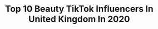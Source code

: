 ---
title: Top 10 Beauty TikTok Influencers In United Kingdom In 2020
description: >-
  Find top beauty TikTok influencers in United Kingdom in 2020. Most popular hashtags: #cookietime #giveaway #albumcover #highlighter.
platform: TikTok
profiles:
  - username: "jakejamiebeauty"
    fullname: >-
      Jake-Jamie 
    location: "United Kingdom"
    followers: 71497
    engagement: 2393
    commentsToLikes: 0.041811
    id: ck8addqh75f1v0j78kzwbn9lf
    verified: true
    hashtags: "#trolls, #speakyourmind, #hudabeauty, #26jumps"
  - username: "sukhikoonerjatti"
    fullname: >-
      Sukhi Kaur Kooner
    location: "United Kingdom"
    followers: 27428
    engagement: 2261
    commentsToLikes: 0.080949
    id: cka0zbd5ees2y0i784kx6qxhn
    verified: false
    hashtags: "#jassigill, #kaurb, #punjabiword, #houseoftiktok"
  - username: "lookfantasticuk"
    fullname: >-
      lookfantastic
    location: "United Kingdom"
    followers: 6415
    engagement: 2301
    commentsToLikes: 0.149707
    id: ck8kkzqzc1o670j78oy6s0kmj
    verified: true
    hashtags: "#illamasqua, #beautybox, #fluttereye, #teambeauty"
  - username: "unicorncosmetics"
    fullname: >-
      UC
    location: "United Kingdom"
    followers: 3923
    engagement: 2190
    commentsToLikes: 0.041078
    id: ck8fbxbat5b4o0j78fjhkohvb
    verified: false
    hashtags: "#challeneg, #london, #dreamboys, #winner"
  - username: "minie_eli"
    fullname: >-
      minie_eli
    location: "United Kingdom"
    followers: 18688
    engagement: 1257
    commentsToLikes: 0.114119
    id: ckai6c4y4vj0y0i78ashytdel
    verified: false
    hashtags: "#tiktokukfashion, #mumsoftiktok, #famchallenge, #supportsinglemums"
  - username: "skincare.r"
    fullname: >-
      SKIN CARE REVIEWS
    location: "United Kingdom"
    followers: 14675
    engagement: 2057
    commentsToLikes: 0.021873
    id: ck9env5qel1gb0j78wtxkmff9
    verified: false
    hashtags: "#ultabeauty, #tiktokpoll, #coronavirus, #panic"
  - username: "indigo.rosee"
    fullname: >-
      Indigo Rosee 💜
    location: "United Kingdom"
    followers: 2628
    engagement: 1619
    commentsToLikes: 0.081017
    id: cka6c07a42cf90i7861tzra9c
    verified: false
    hashtags: "#indiebrands, #onlinebusiness, #sunflower, #office"
  - username: "shali_mirza"
    fullname: >-
      🌟🌟🌟Shaliiii🌟🌟🌟
    location: "United Kingdom"
    followers: 27089
    engagement: 818
    commentsToLikes: 0.063016
    id: cka0oexhu3lhf0i78sndkkm8w
    verified: false
    hashtags: "#son, #blessed, #forgiveness, #wife"
  - username: "sav_burchinskiy"
    fullname: >-
      Sav Burchinskiy
    location: "United Kingdom"
    followers: 5712
    engagement: 1078
    commentsToLikes: 0.081521
    id: ckahwzx63t5ek0i78vcf1gvok
    verified: false
    hashtags: "#tajmahal, #trending, #gold, #sydney"
  - username: "rachelward_e"
    fullname: >-
      Rachel Ward
    location: "United Kingdom"
    followers: 411087
    engagement: 790
    commentsToLikes: 0.023138
    id: ck7zoz1k8mknj0j78bjcl0ra1
    verified: true
    hashtags: "#pinkdress, #slayathome, #summerlovin, #blueoutfit"
---